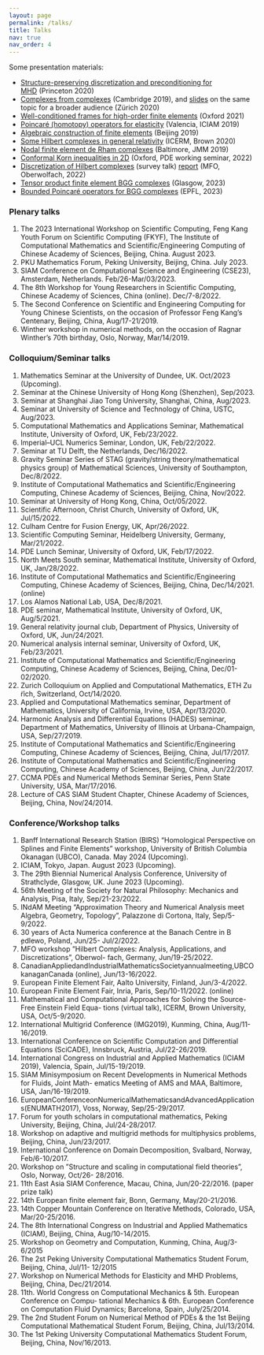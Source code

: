 ```yaml
---
layout: page
permalink: /talks/
title: Talks
nav: true
nav_order: 4
---
```


Some presentation materials:

- [Structure-preserving discretization and preconditioning for MHD](https://kaibohu.github.io/homepage/2020Princeton.pdf) (Princeton 2020)
- [Complexes from complexes](https://kaibohu.github.io/homepage/201909Cambridge.pdf) (Cambridge 2019), and [slides](https://kaibohu.github.io/homepage/2020Zurich.pdf) on the same topic for a broader audience (Zürich 2020)
- [Well-conditioned frames for high-order finite elements](https://kaibohu.github.io/homepage/2021Oxford.pdf) (Oxford 2021)
- [Poincaré (homotopy) operators for elasticity](https://kaibohu.github.io/homepage/2019ICIAM.pdf) (Valencia, ICIAM 2019)
- [Algebraic construction of finite elements](https://kaibohu.github.io/homepage/2019LSEC.pdf) (Beijing 2019)
- [Some Hilbert complexes in general relativity](https://kaibohu.github.io/homepage/2020ICERM.pdf) (ICERM, Brown 2020)
- [Nodal finite element de Rham complexes](https://kaibohu.github.io/homepage/2019Baltimore.pdf) (Baltimore, JMM 2019)
- [Conformal Korn inequalities in 2D](https://kaibohu.github.io/homepage/2022OxPDE.pdf) (Oxford, PDE working seminar, 2022)
- [Discretization of Hilbert complexes](https://kaibohu.github.io/homepage/2022Oberwolfach.pdf) (survey talk) [report](https://arxiv.org/pdf/2208.03420.pdf) (MFO, Oberwolfach, 2022)
- [Tensor product finite element BGG complexes](https://kaibohu.github.io/homepage/2023Glasgow.pdf) (Glasgow, 2023)
- [Bounded Poincaré operators for BGG complexes](https://kaibohu.github.io/homepage/2023EPFL.pdf) (EPFL, 2023)


### Plenary talks

1. The 2023 International Workshop on Scientific Computing, Feng Kang Youth Forum on Scientific Computing (FKYF), The Institute of Computational Mathematics and Scientific/Engineering Computing of Chinese Academy of Sciences, Beijing, China. August 2023.  
1. PKU Mathematics Forum, Peking University, Beijing, China. July 2023. 
1. SIAM Conference on Computational Science and Engineering (CSE23), Amsterdam, Netherlands. Feb/26-Mar/03/2023.
1. The 8th Workshop for Young Researchers in Scientific Computing, Chinese Academy of Sciences, China (online). Dec/7-8/2022.
1. The Second Conference on Scientific and Engineering Computing for Young Chinese Scientists, on the occasion of Professor Feng Kang’s Centenary, Beijing, China, Aug/17-21/2019. 
1. Winther workshop in numerical methods, on the occasion of Ragnar Winther’s 70th birthday, Oslo, Norway, Mar/14/2019.

### Colloquium/Seminar talks

1. Mathematics Seminar at the University of Dundee, UK. Oct/2023 (Upcoming).
1. Seminar at the Chinese University of Hong Kong (Shenzhen), Sep/2023.  
1. Seminar at Shanghai Jiao Tong University, Shanghai, China, Aug/2023. 
1. Seminar at University of Science and Technology of China, USTC, Aug/2023.  
1. Computational Mathematics and Applications Seminar, Mathematical Institute, University of Oxford, UK, Feb/23/2022.
1. Imperial–UCL Numerics Seminar, London, UK, Feb/22/2022.
1. Seminar at TU Delft, the Netherlands, Dec/16/2022.
1. Gravity Seminar Series of STAG (gravity/string theory/mathematical physics group) of Mathematical Sciences, University of Southampton, Dec/8/2022.
1. Institute of Computational Mathematics and Scientific/Engineering Computing, Chinese Academy of Sciences, Beijing, China, Nov/2022.
1. Seminar at University of Hong Kong, China, Oct/05/2022.
1. Scientific Afternoon, Christ Church, University of Oxford, UK, Jul/15/2022.
1. Culham Centre for Fusion Energy, UK, Apr/26/2022.
1. Scientific Computing Seminar, Heidelberg University, Germany, Mar/21/2022.
1. PDE Lunch Seminar, University of Oxford, UK, Feb/17/2022.
1. North Meets South seminar, Mathematical Institute, University of Oxford, UK, Jan/28/2022.
1. Institute of Computational Mathematics and Scientific/Engineering Computing, Chinese Academy of Sciences, Beijing, China, Dec/14/2021. (online)
1. Los Alamos National Lab, USA, Dec/8/2021.
1. PDE seminar, Mathematical Institute, University of Oxford, UK, Aug/5/2021.
1. General relativity journal club, Department of Physics, University of Oxford, UK, Jun/24/2021.
1. Numerical analysis internal seminar, University of Oxford, UK, Feb/23/2021.
1. Institute of Computational Mathematics and Scientific/Engineering Computing, Chinese Academy of Sciences, Beijing, China, Dec/01-02/2020.
1. Zurich Colloquium on Applied and Computational Mathematics, ETH Zu ̈rich, Switzerland, Oct/14/2020.
1. Applied and Computational Mathematics seminar, Department of Mathematics, University of California, Irvine, USA, Apr/13/2020.
1. Harmonic Analysis and Differential Equations (HADES) seminar, Department of Mathematics, University of Illinois at Urbana-Champaign, USA, Sep/27/2019.
1. Institute of Computational Mathematics and Scientific/Engineering Computing, Chinese Academy of Sciences, Beijing, China, Jul/17/2017.
1. Institute of Computational Mathematics and Scientific/Engineering Computing, Chinese Academy of Sciences, Beijing, China, Jun/22/2017.
1. CCMA PDEs and Numerical Methods Seminar Series, Penn State University, USA, Mar/17/2016.
1. Lecture of CAS SIAM Student Chapter, Chinese Academy of Sciences, Beijing, China, Nov/24/2014.


###  Conference/Workshop talks

1.  Banff International Research Station (BIRS) “Homological Perspective on Splines and Finite Elements” workshop, University of British Columbia Okanagan (UBCO), Canada. May 2024 (Upcoming).
1. ICIAM, Tokyo, Japan. August 2023 (Upcoming).
1. The 29th Biennial Numerical Analysis Conference, University of Strathclyde, Glasgow, UK. June 2023 (Upcoming).
1.  56th Meeting of the Society for Natural Philosophy: Mechanics and Analysis, Pisa, Italy, Sep/21-23/2022.
1.  INdAM Meeting “Approximation Theory and Numerical Analysis meet Algebra, Geometry, Topology”, Palazzone di Cortona, Italy, Sep/5-9/2022.
1.  30 years of Acta Numerica conference at the Banach Centre in B ̧edlewo, Poland, Jun/25- Jul/2/2022.
1. MFO workshop ”Hilbert Complexes: Analysis, Applications, and Discretizations”, Oberwol- fach, Germany, Jun/19-25/2022.
1.  CanadianAppliedandIndustrialMathematicsSocietyannualmeeting,UBCOkanaganCanada (online), Jun/13-16/2022.
1. European Finite Element Fair, Aalto University, Finland, Jun/3-4/2022.
1. European Finite Element Fair, Inria, Paris, Sep/10-11/2022. (online)
1.  Mathematical and Computational Approaches for Solving the Source-Free Einstein Field Equa- tions (virtual talk), ICERM, Brown University, USA, Oct/5-9/2020.
1. International Multigrid Conference (IMG2019), Kunming, China, Aug/11-16/2019.
1. International Conference on Scientific Computation and Differential Equations (SciCADE), Innsbruck, Austria, Jul/22-26/2019.
1. International Congress on Industrial and Applied Mathematics (ICIAM 2019), Valencia, Spain, Jul/15-19/2019.
1.  SIAM Minisymposium on Recent Developments in Numerical Methods for Fluids, Joint Math- ematics Meeting of AMS and MAA, Baltimore, USA, Jan/16-19/2019.
1. EuropeanConferenceonNumericalMathematicsandAdvancedApplications(ENUMATH2017), Voss, Norway, Sep/25-29/2017.
1. Forum for youth scholars in computational mathematics, Peking University, Beijing, China, Jul/24-28/2017.
1. Workshop on adaptive and multigrid methods for multiphysics problems, Beijing, China, Jun/23/2017.
1. International Conference on Domain Decomposition, Svalbard, Norway, Feb/6-10/2017.
1. Workshop on ”Structure and scaling in computational field theories”, Oslo, Norway, Oct/26- 28/2016.
1. 11th East Asia SIAM Conference, Macau, China, Jun/20-22/2016. (paper prize talk)
1. 14th European finite element fair, Bonn, Germany, May/20-21/2016.
1. 14th Copper Mountain Conference on Iterative Methods, Colorado, USA, Mar/20-25/2016.
1. The 8th International Congress on Industrial and Applied Mathematics (ICIAM), Beijing, China, Aug/10-14/2015.
1. Workshop on Geometry and Computation, Kunming, China, Aug/3-6/2015
1. The 2st Peking University Computational Mathematics Student Forum, Beijing, China, Jul/11- 12/2015
1. Workshop on Numerical Methods for Elasticity and MHD Problems, Beijing, China, Dec/21/2014.
1. 11th. World Congress on Computational Mechanics & 5th. European Conference on Compu- tational Mechanics & 6th. European Conference on Computation Fluid Dynamics; Barcelona, Spain, July/25/2014.
1. The 2nd Student Forum on Numerical Method of PDEs & the 1st Beijing Computational Mathematical Student Forum, Beijing, China, Jul/13/2014.
1. The 1st Peking University Computational Mathematics Student Forum, Beijing, China, Nov/16/2013.

